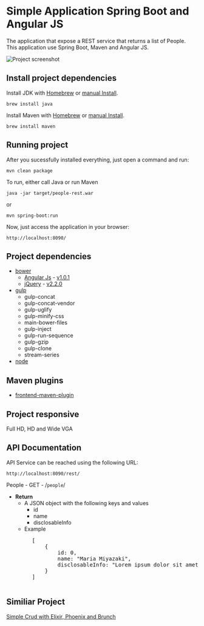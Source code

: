 Simple Application Spring Boot and Angular JS
=================================================
The application that expose a REST service that returns a list of People. This application use Spring Boot, Maven and Angular JS.

![Project screenshot](https://github.com/tiagobarreto/simple-app-spring-mvc-angularjs/blob/master/docs/screenshot.png)

Install project dependencies
-----------------------------

Install JDK with [Homebrew](http://brew.sh/) or [manual Install](http://docs.oracle.com/javase/7/docs/webnotes/install/).

    brew install java

Install Maven with [Homebrew](http://brew.sh/) or [manual Install](https://maven.apache.org/install.html).

    brew install maven

Running project
-----------------------------------
After you sucessfully installed everything, just open a command and run:

    mvn clean package

To run, either call Java or run Maven

    java -jar target/people-rest.war

or

    mvn spring-boot:run

Now, just access the application in your browser:

    http://localhost:8090/

Project dependencies
-----------------------------------
- [bower](http://bower.io/)
  - [Angular Js](https://angularjs.org/) - [v1.0.1](https://github.com/angular/code.angularjs.org/blob/master/1.0.1/angular-1.0.1.min.js)
  - [jQuery](https://jquery.com/) - [v2.2.0](http://code.jquery.com/jquery-2.2.0.js)
- [gulp](http://gulpjs.com/)
  - gulp-concat
  - gulp-concat-vendor
  - gulp-uglify
  - gulp-minify-css
  - main-bower-files
  - gulp-inject
  - gulp-run-sequence
  - gulp-gzip
  - gulp-clone
  - stream-series
- [node](https://nodejs.org/)

Maven plugins
-----------------------------------
- [frontend-maven-plugin](https://github.com/eirslett/frontend-maven-plugin)

Project responsive
-----------------------------------
Full HD, HD and Wide VGA

API Documentation
-----------------------------------

API Service can be reached using the following URL:

    http://localhost:8090/rest/

People - GET - /<code>people</code>/
  * <b>Return</b>
    * A JSON object with the following keys and values
      * id
      * name
      * disclosableInfo
    * Example

   <pre>
        [
            {
                id: 0,
                name: "Maria Miyazaki",
                disclosableInfo: "Lorem ipsum dolor sit amet, consectetur adipiscing elit,sed do eiusmod tempor incididunt ut labore et dolore magna aliqua. Ut enim ad minim veniam, quis nostrud exercitation ullamco laboris nisi ut aliquip ex ea commodo consequat."
            }
        ]
    </pre>

Similiar Project
-----------------------------------
[Simple Crud with Elixir, Phoenix and Brunch](https://github.com/tiagobarreto/simple-crud-phoenix)
